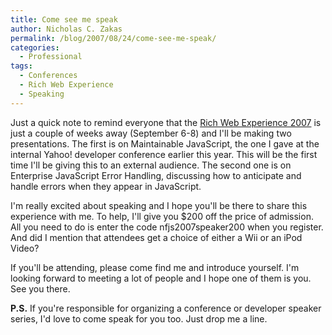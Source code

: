 ```yaml
---
title: Come see me speak
author: Nicholas C. Zakas
permalink: /blog/2007/08/24/come-see-me-speak/
categories:
  - Professional
tags:
  - Conferences
  - Rich Web Experience
  - Speaking
---
```

Just a quick note to remind everyone that the <a title="Rich Web Experience" rel="external" href="http://www.therichwebexperience.com">Rich Web Experience 2007</a> is just a couple of weeks away (September 6-8) and I'll be making two presentations. The first is on Maintainable JavaScript, the one I gave at the internal Yahoo! developer conference earlier this year. This will be the first time I'll be giving this to an external audience. The second one is on Enterprise JavaScript Error Handling, discussing how to anticipate and handle errors when they appear in JavaScript.

I'm really excited about speaking and I hope you'll be there to share this experience with me. To help, I'll give you $200 off the price of admission. All you need to do is enter the code nfjs2007speaker200 when you register. And did I mention that attendees get a choice of either a Wii or an iPod Video?

If you'll be attending, please come find me and introduce yourself. I'm looking forward to meeting a lot of people and I hope one of them is you. See you there.

**P.S.** If you're responsible for organizing a conference or developer speaker series, I'd love to come speak for you too. Just drop me a line.
